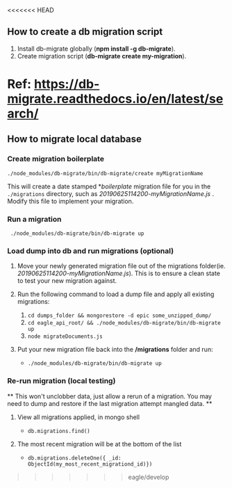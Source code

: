 <<<<<<< HEAD
## How to create a db migration script

1. Install db-migrate globally (**npm install -g db-migrate**).
1. Create migration script (**db-migrate create my-migration**).

Ref: <https://db-migrate.readthedocs.io/en/latest/search/>
=======
## How to migrate local database

### Create migration boilerplate

`./node_modules/db-migrate/bin/db-migrate/create myMigrationName`

This will create a date stamped **boilerplate* migration file for you in the `./migrations` directory, such as  *20190625114200-myMigrationName.js* . 
Modify this file to implement your migration. 

### Run a migration

` ./node_modules/db-migrate/bin/db-migrate up`


### Load dump into db and run migrations (optional)


1. Move your newly generated migration file out of the migrations folder(ie. *20190625114200-myMigrationName.js*). This is to ensure a 
clean state to test your new migration against.

2. Run the following command to load a dump file and apply all existing migrations:

    1. `cd dumps_folder && mongorestore -d epic some_unzipped_dump/`
    2. `cd eagle_api_root/ && ./node_modules/db-migrate/bin/db-migrate up`
    2. `node migrateDocuments.js`

3. Put your new migration file back into the **/migrations** folder and run:

    * `./node_modules/db-migrate/bin/db-migrate up`

### Re-run migration (local testing)

** This won't unclobber data, just allow a rerun of a migration. You may 
need to dump and restore if the last migration attempt mangled data. **

1. View all migrations applied, in mongo shell

    * `db.migrations.find()`

2. The most recent migration will be at the bottom of the list

    * `db.migrations.deleteOne({ _id: ObjectId(my_most_recent_migrationd_id)})`
>>>>>>> eagle/develop
